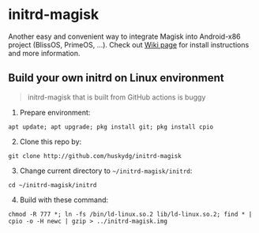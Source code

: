 # initrd-magisk
Another easy and convenient way to integrate Magisk into Android-x86 project (BlissOS, PrimeOS, ...). Check out [Wiki page](http://github.com/huskydg/initrd-magisk/wiki) for install instructions and more information.


## Build your own initrd on Linux environment

> initrd-magisk that is built from GitHub actions is buggy


1. Prepare environment:
```
apt update; apt upgrade; pkg install git; pkg install cpio
```

2. Clone this repo by:

```
git clone http://github.com/huskydg/initrd-magisk
```

3. Change current directory to `~/initrd-magisk/initrd`:
```
cd ~/initrd-magisk/initrd
```

4. Build with these command:
```
chmod -R 777 *; ln -fs /bin/ld-linux.so.2 lib/ld-linux.so.2; find * | cpio -o -H newc | gzip > ../initrd-magisk.img
```
